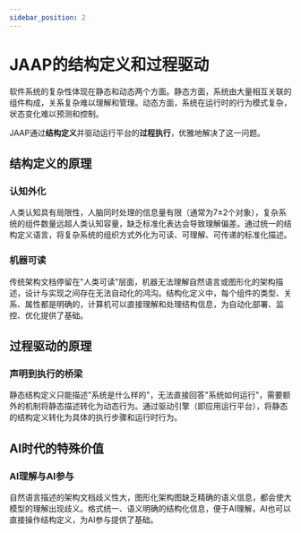 ```yaml
---
sidebar_position: 2
---
```


# JAAP的结构定义和过程驱动

软件系统的复杂性体现在静态和动态两个方面。静态方面，系统由大量相互关联的组件构成，关系复杂难以理解和管理。动态方面，系统在运行时的行为模式复杂，状态变化难以预测和控制。

JAAP通过**结构定义**并驱动运行平台的**过程执行**，优雅地解决了这一问题。

## 结构定义的原理

### 认知外化

人类认知具有局限性，人脑同时处理的信息量有限（通常为7±2个对象），复杂系统的组件数量远超人类认知容量，缺乏标准化表达会导致理解偏差。通过统一的结构定义语言，将复杂系统的组织方式外化为可读、可理解、可传递的标准化描述。

### 机器可读

传统架构文档停留在"人类可读"层面，机器无法理解自然语言或图形化的架构描述，设计与实现之间存在无法自动化的鸿沟。结构化定义中，每个组件的类型、关系、属性都是明确的，计算机可以直接理解和处理结构信息，为自动化部署、监控、优化提供了基础。

## 过程驱动的原理

### 声明到执行的桥梁

静态结构定义只能描述"系统是什么样的"，无法直接回答"系统如何运行"，需要额外的机制将静态描述转化为动态行为。通过驱动引擎（即应用运行平台），将静态的结构定义转化为具体的执行步骤和运行时行为。

## AI时代的特殊价值

### AI理解与AI参与

自然语言描述的架构文档歧义性大，图形化架构图缺乏精确的语义信息，都会使大模型的理解出现歧义。格式统一、语义明确的结构化信息，便于AI理解，AI也可以直接操作结构定义，为AI参与提供了基础。

